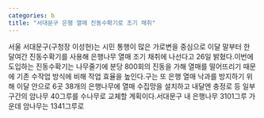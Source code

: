 ```yaml
---
categories: b
title: "서대문구 은행 열매 진동수확기로 조기 채취"
---
```

서울 서대문구(구청장 이성헌)는 시민 통행이 많은 가로변을 중심으로 이달 말부터 한 달여간 진동수확기를 사용해 은행나무 열매 조기 채취에 나선다고 26일 밝혔다.이번에 도입하는 진동수확기는 나무줄기에 분당 800회의 진동을 가해 열매를 떨어뜨리기 때문에 기존 수작업 방식에 비해 작업 효율을 높인다.구는 또 은행 열매 낙과를 방지하기 위해 이달 안으로 6곳 38개의 은행나무에 열매 수집망을 설치하고 내달엔 충정로 등 일부 구간의 암나무 40그루를 수나무로 교체할 계획이다.서대문구 내 은행나무 3101그루 가운데 암나무는 1341그루로